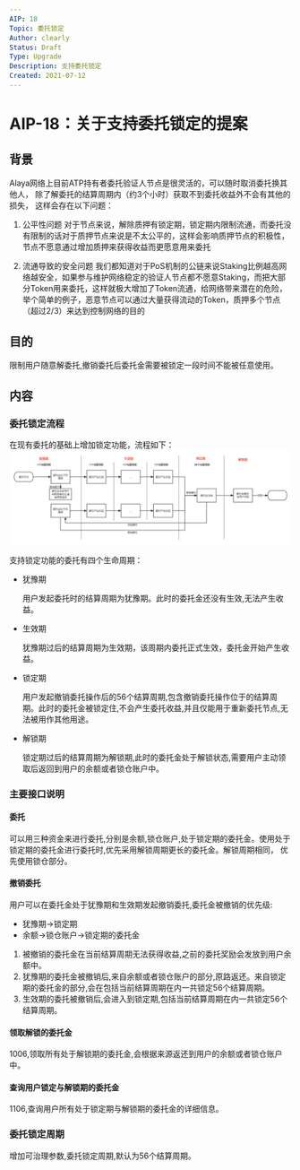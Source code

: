 ```yaml
---
AIP: 18
Topic: 委托锁定
Author: clearly
Status: Draft 
Type: Upgrade
Description: 支持委托锁定
Created: 2021-07-12
---
```


# AIP-18：关于支持委托锁定的提案

## 背景
Alaya网络上目前ATP持有者委托验证人节点是很灵活的，可以随时取消委托换其他人， 除了解委托的结算周期内（约3个小时）获取不到委托收益外不会有其他的损失， 这样会存在以下问题：

1. 公平性问题
对于节点来说，解除质押有锁定期，锁定期内限制流通，而委托没有限制的话对于质押节点来说是不太公平的，这样会影响质押节点的积极性，节点不愿意通过增加质押来获得收益而更愿意用来委托

2. 流通导致的安全问题
我们都知道对于PoS机制的公链来说Staking比例越高网络越安全，如果参与维护网络稳定的验证人节点都不愿意Staking，而把大部分Token用来委托，这样就极大增加了Token流通，给网络带来潜在的危险，举个简单的例子，恶意节点可以通过大量获得流动的Token，质押多个节点（超过2/3）来达到控制网络的目的


## 目的
限制用户随意解委托,撤销委托后委托金需要被锁定一段时间不能被任意使用。

## 内容

### 委托锁定流程
在现有委托的基础上增加锁定功能，流程如下：
![委托锁定](./images/委托锁定-ch.png "委托锁定流程")

支持锁定功能的委托有四个生命周期：

- 犹豫期

  用户发起委托时的结算周期为犹豫期。此时的委托金还没有生效,无法产生收益。

- 生效期

  犹豫期过后的结算周期为生效期，该周期内委托正式生效，委托金开始产生收益。

- 锁定期

  用户发起撤销委托操作后的56个结算周期,包含撤销委托操作位于的结算周期。此时的委托金被锁定住,不会产生委托收益,并且仅能用于重新委托节点,无法被用作其他用途。

- 解锁期

  锁定期过后的结算周期为解锁期,此时的委托金处于解锁状态,需要用户主动领取后返回到用户的余额或者锁仓账户中。

### 主要接口说明
#### 委托  
可以用三种资金来进行委托,分别是余额,锁仓账户,处于锁定期的委托金。使用处于锁定期的委托金进行委托时,优先采用解锁周期更长的委托金。解锁周期相同， 优先使用锁仓部分。

#### 撤销委托  
用户可以在委托金处于犹豫期和生效期发起撤销委托,委托金被撤销的优先级:
  - 犹豫期->锁定期
  - 余额->锁仓账户->锁定期的委托金

1. 被撤销的委托金在当前结算周期无法获得收益,之前的委托奖励会发放到用户余额中。
2. 犹豫期的委托金被撤销后,来自余额或者锁仓账户的部分,原路返还。来自锁定期的委托金的部分,会在包括当前结算周期在内一共锁定56个结算周期。
3. 生效期的委托被撤销后,会进入到锁定期,包括当前结算周期在内一共锁定56个结算周期。

#### 领取解锁的委托金  
1006,领取所有处于解锁期的委托金,会根据来源返还到用户的余额或者锁仓账户中。

#### 查询用户锁定与解锁期的委托金
1106,查询用户所有处于锁定期与解锁期的委托金的详细信息。


### 委托锁定周期
增加可治理参数,委托锁定周期,默认为56个结算周期。








